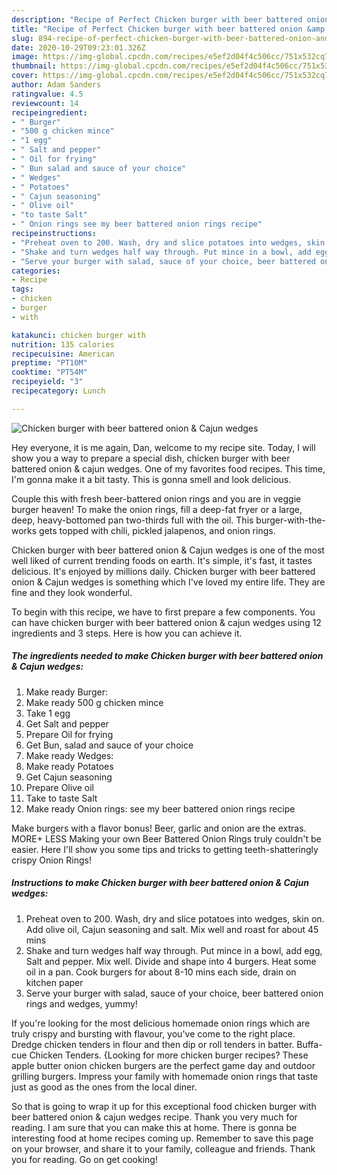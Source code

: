 ```yaml
---
description: "Recipe of Perfect Chicken burger with beer battered onion &amp;amp; Cajun wedges"
title: "Recipe of Perfect Chicken burger with beer battered onion &amp;amp; Cajun wedges"
slug: 894-recipe-of-perfect-chicken-burger-with-beer-battered-onion-and-amp-cajun-wedges
date: 2020-10-29T09:23:01.326Z
image: https://img-global.cpcdn.com/recipes/e5ef2d04f4c506cc/751x532cq70/chicken-burger-with-beer-battered-onion-cajun-wedges-recipe-main-photo.jpg
thumbnail: https://img-global.cpcdn.com/recipes/e5ef2d04f4c506cc/751x532cq70/chicken-burger-with-beer-battered-onion-cajun-wedges-recipe-main-photo.jpg
cover: https://img-global.cpcdn.com/recipes/e5ef2d04f4c506cc/751x532cq70/chicken-burger-with-beer-battered-onion-cajun-wedges-recipe-main-photo.jpg
author: Adam Sanders
ratingvalue: 4.5
reviewcount: 14
recipeingredient:
- " Burger"
- "500 g chicken mince"
- "1 egg"
- " Salt and pepper"
- " Oil for frying"
- " Bun salad and sauce of your choice"
- " Wedges"
- " Potatoes"
- " Cajun seasoning"
- " Olive oil"
- "to taste Salt"
- " Onion rings see my beer battered onion rings recipe"
recipeinstructions:
- "Preheat oven to 200. Wash, dry and slice potatoes into wedges, skin on. Add olive oil, Cajun seasoning and salt. Mix well and roast for about 45 mins"
- "Shake and turn wedges half way through. Put mince in a bowl, add egg, Salt and pepper. Mix well. Divide and shape into 4 burgers. Heat some oil in a pan. Cook burgers for about 8-10 mins each side, drain on kitchen paper"
- "Serve your burger with salad, sauce of your choice, beer battered onion rings and wedges, yummy!"
categories:
- Recipe
tags:
- chicken
- burger
- with

katakunci: chicken burger with 
nutrition: 135 calories
recipecuisine: American
preptime: "PT10M"
cooktime: "PT54M"
recipeyield: "3"
recipecategory: Lunch

---
```



![Chicken burger with beer battered onion &amp; Cajun wedges](https://img-global.cpcdn.com/recipes/e5ef2d04f4c506cc/751x532cq70/chicken-burger-with-beer-battered-onion-cajun-wedges-recipe-main-photo.jpg)

Hey everyone, it is me again, Dan, welcome to my recipe site. Today, I will show you a way to prepare a special dish, chicken burger with beer battered onion &amp; cajun wedges. One of my favorites food recipes. This time, I'm gonna make it a bit tasty. This is gonna smell and look delicious.

Couple this with fresh beer-battered onion rings and you are in veggie burger heaven! To make the onion rings, fill a deep-fat fryer or a large, deep, heavy-bottomed pan two-thirds full with the oil. This burger-with-the-works gets topped with chili, pickled jalapenos, and onion rings.

Chicken burger with beer battered onion &amp; Cajun wedges is one of the most well liked of current trending foods on earth. It's simple, it's fast, it tastes delicious. It's enjoyed by millions daily. Chicken burger with beer battered onion &amp; Cajun wedges is something which I've loved my entire life. They are fine and they look wonderful.


To begin with this recipe, we have to first prepare a few components. You can have chicken burger with beer battered onion &amp; cajun wedges using 12 ingredients and 3 steps. Here is how you can achieve it.

<!--inarticleads1-->

##### The ingredients needed to make Chicken burger with beer battered onion &amp; Cajun wedges:

1. Make ready  Burger:
1. Make ready 500 g chicken mince
1. Take 1 egg
1. Get  Salt and pepper
1. Prepare  Oil for frying
1. Get  Bun, salad and sauce of your choice
1. Make ready  Wedges:
1. Make ready  Potatoes
1. Get  Cajun seasoning
1. Prepare  Olive oil
1. Take to taste Salt
1. Make ready  Onion rings: see my beer battered onion rings recipe


Make burgers with a flavor bonus! Beer, garlic and onion are the extras. MORE+ LESS Making your own Beer Battered Onion Rings truly couldn&#39;t be easier. Here I&#39;ll show you some tips and tricks to getting teeth-shatteringly crispy Onion Rings! 

<!--inarticleads2-->

##### Instructions to make Chicken burger with beer battered onion &amp; Cajun wedges:

1. Preheat oven to 200. Wash, dry and slice potatoes into wedges, skin on. Add olive oil, Cajun seasoning and salt. Mix well and roast for about 45 mins
1. Shake and turn wedges half way through. Put mince in a bowl, add egg, Salt and pepper. Mix well. Divide and shape into 4 burgers. Heat some oil in a pan. Cook burgers for about 8-10 mins each side, drain on kitchen paper
1. Serve your burger with salad, sauce of your choice, beer battered onion rings and wedges, yummy!


If you&#39;re looking for the most delicious homemade onion rings which are truly crispy and bursting with flavour, you&#39;ve come to the right place. Dredge chicken tenders in flour and then dip or roll tenders in batter. Buffa-cue Chicken Tenders. {Looking for more chicken burger recipes? These apple butter onion chicken burgers are the perfect game day and outdoor grilling burgers. Impress your family with homemade onion rings that taste just as good as the ones from the local diner. 

So that is going to wrap it up for this exceptional food chicken burger with beer battered onion &amp; cajun wedges recipe. Thank you very much for reading. I am sure that you can make this at home. There is gonna be interesting food at home recipes coming up. Remember to save this page on your browser, and share it to your family, colleague and friends. Thank you for reading. Go on get cooking!
